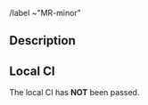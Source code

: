 <!--
Please read this!

If your Merge Request is not ready, please mark it with a WIP tag.
If your Merge Request is ready to review, please set the assignee
and remove the WIP tag.
-->

/label ~"MR-minor"

## Description

<!--
Please describe what is done in this Merge Request.
-->

## Local CI

<!--
If code changes are involved in this Merge Request,
please run local CI before submitting this Merge Request or removing the WIP tag.
If the CI has passed successfully, remove the "**NOT**" below.

If the changes are not related to any code,
please remove this "Local CI" section.
-->

The local CI has **NOT** been passed.
